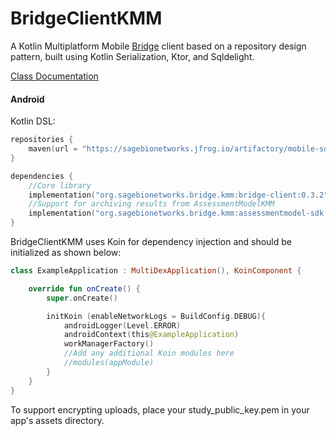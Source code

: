 # BridgeClientKMM
A Kotlin Multiplatform Mobile [Bridge](https://developer.sagebridge.org/index.html) client based on a repository design pattern, built using Kotlin Serialization, Ktor, and Sqldelight.

[Class Documentation](https://sage-bionetworks.github.io/BridgeClientKMM/)
#### Android

Kotlin DSL:

```kotlin
repositories {
    maven(url = "https://sagebionetworks.jfrog.io/artifactory/mobile-sdks/")
}

dependencies {
    //Core library
    implementation("org.sagebionetworks.bridge.kmm:bridge-client:0.3.2")
    //Support for archiving results from AssessmentModelKMM
    implementation("org.sagebionetworks.bridge.kmm:assessmentmodel-sdk:0.3.2")
}
```

BridgeClientKMM uses Koin for dependency injection and should be initialized as shown below:
```kotlin
class ExampleApplication : MultiDexApplication(), KoinComponent {

    override fun onCreate() {
        super.onCreate()

        initKoin (enableNetworkLogs = BuildConfig.DEBUG){
            androidLogger(Level.ERROR)
            androidContext(this@ExampleApplication)
            workManagerFactory()
            //Add any additional Koin modules here
            //modules(appModule)
        }
    }
}
```
To support encrypting uploads, place your study_public_key.pem in your app's assets directory.
